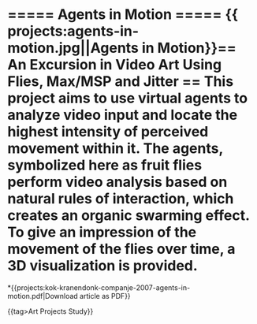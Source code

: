 ===== Agents in Motion =====
{{ projects:agents-in-motion.jpg||Agents in Motion}}== An Excursion in Video Art Using Flies, Max/MSP and Jitter ==
This project aims to use virtual agents to analyze video input and locate the highest intensity of perceived movement within it. The agents, symbolized here as fruit flies perform video analysis based on natural rules of interaction, which creates an organic swarming effect. To give an impression of the movement of the flies over time, a 3D visualization is provided.
===
*{{projects:kok-kranendonk-companje-2007-agents-in-motion.pdf|Download article as PDF}}

{{tag>Art Projects Study}}